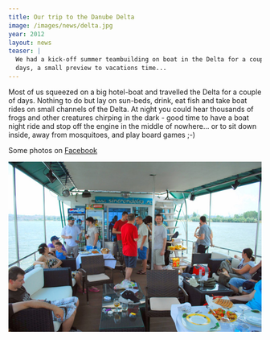 ```yaml
---
title: Our trip to the Danube Delta
image: /images/news/delta.jpg
year: 2012
layout: news
teaser: |
  We had a kick-off summer teambuilding on boat in the Delta for a couple of
  days, a small preview to vacations time...
---
```


Most of us squeezed on a big hotel-boat and travelled the Delta for a couple of
days. Nothing to do but lay on sun-beds, drink, eat fish and take boat rides on
small channels of the Delta. At night you could hear thousands of frogs and
other creatures chirping in the dark - good time to have a boat night ride and
stop off the engine in the middle of nowhere... or to sit down inside, away from
mosquitoes, and play board games ;-)

Some photos on [Facebook][fb]

<p><img src="/images/news/delta2.jpg" alt="On boat in the Danube Delta" /></p>

[fb]: http://www.facebook.com/media/set/?set=a.382439745158899.83622.269622413107300&type=1
